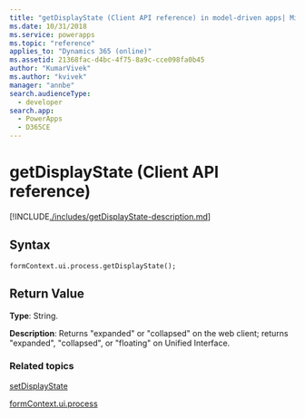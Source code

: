 ```yaml
---
title: "getDisplayState (Client API reference) in model-driven apps| MicrosoftDocs"
ms.date: 10/31/2018
ms.service: powerapps
ms.topic: "reference"
applies_to: "Dynamics 365 (online)"
ms.assetid: 21368fac-d4bc-4f75-8a9c-cce098fa0b45
author: "KumarVivek"
ms.author: "kvivek"
manager: "annbe"
search.audienceType: 
  - developer
search.app: 
  - PowerApps
  - D365CE
---
```

# getDisplayState (Client API reference)



[!INCLUDE[./includes/getDisplayState-description.md](./includes/getDisplayState-description.md)]

## Syntax

`formContext.ui.process.getDisplayState();`

## Return Value

**Type**: String.

**Description**: Returns "expanded" or "collapsed" on the web client; returns "expanded", "collapsed", or "floating" on Unified Interface.

### Related topics

[setDisplayState](setDisplayState.md)

[formContext.ui.process](../formContext-ui-process.md)




